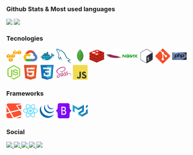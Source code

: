 
### Github Stats & Most used languages
<div>
  <img height="150em" src="https://github-readme-stats.vercel.app/api?username=MatheusFS&show_icons=true&count_private=true&text_color=fff&bg_color=305,283048,859398&hide_title=true" />
  <img height="150em" src="https://github-readme-stats.vercel.app/api/top-langs/?username=MatheusFS&layout=compact&text_color=fff&bg_color=305,283048,859398&hide_title=true&langs_count=6" />
</div>

### Tecnologies
<div>
  <img title="Amazon Web Services (AWS)" width="40" src="https://raw.githubusercontent.com/devicons/devicon/00f02ef57fb7601fd1ddcc2fe6fe670fef3ae3e4/icons/amazonwebservices/amazonwebservices-original.svg">
  <img title="Google Cloud Platform (GCP)" width="40" src="https://raw.githubusercontent.com/devicons/devicon/00f02ef57fb7601fd1ddcc2fe6fe670fef3ae3e4/icons/googlecloud/googlecloud-original.svg">
  <img title="Docker" width="40" src="https://raw.githubusercontent.com/devicons/devicon/00f02ef57fb7601fd1ddcc2fe6fe670fef3ae3e4/icons/docker/docker-original.svg">
  <img title="MySQL" width="40" src="https://raw.githubusercontent.com/devicons/devicon/00f02ef57fb7601fd1ddcc2fe6fe670fef3ae3e4/icons/mysql/mysql-original.svg">
  <img title="MongoDB" width="40" src="https://raw.githubusercontent.com/devicons/devicon/00f02ef57fb7601fd1ddcc2fe6fe670fef3ae3e4/icons/mongodb/mongodb-original.svg">
  <img title="Redis" width="40" src="https://raw.githubusercontent.com/devicons/devicon/00f02ef57fb7601fd1ddcc2fe6fe670fef3ae3e4/icons/redis/redis-original.svg">
  <img title="Apache" width="40" src="https://raw.githubusercontent.com/devicons/devicon/00f02ef57fb7601fd1ddcc2fe6fe670fef3ae3e4/icons/apache/apache-original.svg">
  <img title="NGINX" width="40" src="https://raw.githubusercontent.com/devicons/devicon/00f02ef57fb7601fd1ddcc2fe6fe670fef3ae3e4/icons/nginx/nginx-original.svg">
  <img title="Bash" width="40" src="https://raw.githubusercontent.com/devicons/devicon/00f02ef57fb7601fd1ddcc2fe6fe670fef3ae3e4/icons/bash/bash-original.svg">
  <img title="Git" width="40" src="https://raw.githubusercontent.com/devicons/devicon/00f02ef57fb7601fd1ddcc2fe6fe670fef3ae3e4/icons/git/git-original.svg">
  <img title="PHP" width="40" src="https://raw.githubusercontent.com/devicons/devicon/00f02ef57fb7601fd1ddcc2fe6fe670fef3ae3e4/icons/php/php-original.svg">
  <img title="NodeJS" width="40" src="https://raw.githubusercontent.com/devicons/devicon/00f02ef57fb7601fd1ddcc2fe6fe670fef3ae3e4/icons/nodejs/nodejs-original.svg">
  <img title="HTML5" width="40" src="https://raw.githubusercontent.com/devicons/devicon/00f02ef57fb7601fd1ddcc2fe6fe670fef3ae3e4/icons/html5/html5-original.svg">
  <img title="CSS3" width="40" src="https://raw.githubusercontent.com/devicons/devicon/00f02ef57fb7601fd1ddcc2fe6fe670fef3ae3e4/icons/css3/css3-original.svg">
  <img title="Sass" width="40" src="https://raw.githubusercontent.com/devicons/devicon/00f02ef57fb7601fd1ddcc2fe6fe670fef3ae3e4/icons/sass/sass-original.svg">
  <img title="Javascript" width="40" src="https://raw.githubusercontent.com/devicons/devicon/00f02ef57fb7601fd1ddcc2fe6fe670fef3ae3e4/icons/javascript/javascript-original.svg">
</div>

### Frameworks
<div>
  <img title="Laravel" width="40" src="https://raw.githubusercontent.com/devicons/devicon/00f02ef57fb7601fd1ddcc2fe6fe670fef3ae3e4/icons/laravel/laravel-plain.svg">
  <img title="React" width="40" src="https://raw.githubusercontent.com/devicons/devicon/00f02ef57fb7601fd1ddcc2fe6fe670fef3ae3e4/icons/react/react-original.svg">

  <img title="jQuery" width="40" src="https://raw.githubusercontent.com/devicons/devicon/00f02ef57fb7601fd1ddcc2fe6fe670fef3ae3e4/icons/jquery/jquery-original.svg">
  <img title="Bootstrap" width="40" src="https://raw.githubusercontent.com/devicons/devicon/00f02ef57fb7601fd1ddcc2fe6fe670fef3ae3e4/icons/bootstrap/bootstrap-original.svg">
  <img title="Material UI" width="40" src="https://raw.githubusercontent.com/devicons/devicon/00f02ef57fb7601fd1ddcc2fe6fe670fef3ae3e4/icons/materialui/materialui-original.svg">
</div>

### Social
<div>
  <a href='#'>
    <img src="https://img.shields.io/badge/LinkedIn-0077B5?style=for-the-badge&logo=linkedin&logoColor=white">
  </a>
  <a href='#'>
    <img src="https://img.shields.io/badge/Stack_Overflow-FE7A16?style=for-the-badge&logo=stack-overflow&logoColor=white">
  </a>
  <a href='#'>
    <img src="https://img.shields.io/badge/Medium-12100E?style=for-the-badge&logo=medium&logoColor=white">
  </a>
  <a href='#'>
    <img src="https://img.shields.io/badge/Gmail-D14836?style=for-the-badge&logo=gmail&logoColor=white">
  </a>
  <a href='#'>
    <img src="https://img.shields.io/badge/Discord-7289DA?style=for-the-badge&logo=discord&logoColor=white">
  </a>
</div>
<!--
**MatheusFS/MatheusFS** is a ✨ _special_ ✨ repository because its `README.md` (this file) appears on your GitHub profile.

Here are some ideas to get you started:

- 🔭 I’m currently working on ...
- 🌱 I’m currently learning ...
- 👯 I’m looking to collaborate on ...
- 🤔 I’m looking for help with ...
- 💬 Ask me about ...
- 📫 How to reach me: ...
- 😄 Pronouns: ...
- ⚡ Fun fact: ...
-->
